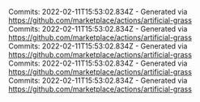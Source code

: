Commits: 2022-02-11T15:53:02.834Z - Generated via https://github.com/marketplace/actions/artificial-grass
<br>
Commits: 2022-02-11T15:53:02.834Z - Generated via https://github.com/marketplace/actions/artificial-grass
<br>
Commits: 2022-02-11T15:53:02.834Z - Generated via https://github.com/marketplace/actions/artificial-grass
<br>
Commits: 2022-02-11T15:53:02.834Z - Generated via https://github.com/marketplace/actions/artificial-grass
<br>
Commits: 2022-02-11T15:53:02.834Z - Generated via https://github.com/marketplace/actions/artificial-grass
<br>
